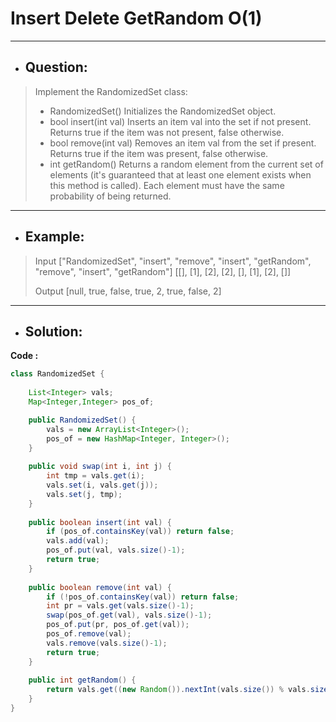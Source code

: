 # Insert Delete GetRandom O(1)
--- 
- ## Question:
> Implement the RandomizedSet class:
> 
>- RandomizedSet() Initializes the RandomizedSet object.
>- bool insert(int val) Inserts an item val into the set if not present. Returns true if the item was not present, false otherwise.
>- bool remove(int val) Removes an item val from the set if present. Returns true if the item was present, false otherwise.
>- int getRandom() Returns a random element from the current set of elements (it's guaranteed that at least one element exists when this method is called). Each element must have the same probability of being returned.
---
- ## Example:
> Input
["RandomizedSet", "insert", "remove", "insert", "getRandom", "remove", "insert", "getRandom"]
[[], [1], [2], [2], [], [1], [2], []]
> 
> Output
[null, true, false, true, 2, true, false, 2]
---
- ## Solution:
**Code :**
```java
class RandomizedSet {
    
    List<Integer> vals;
    Map<Integer,Integer> pos_of;

    public RandomizedSet() {
        vals = new ArrayList<Integer>();
        pos_of = new HashMap<Integer, Integer>();
    }
    
    public void swap(int i, int j) {
        int tmp = vals.get(i);
        vals.set(i, vals.get(j));
        vals.set(j, tmp); 
    }
    
    public boolean insert(int val) {
        if (pos_of.containsKey(val)) return false;
        vals.add(val);
        pos_of.put(val, vals.size()-1);
        return true; 
    }
    
    public boolean remove(int val) {
        if (!pos_of.containsKey(val)) return false;
        int pr = vals.get(vals.size()-1);
        swap(pos_of.get(val), vals.size()-1);
        pos_of.put(pr, pos_of.get(val));
        pos_of.remove(val);
        vals.remove(vals.size()-1); 
        return true;
    }
    
    public int getRandom() {
        return vals.get((new Random()).nextInt(vals.size()) % vals.size());
    }
}
